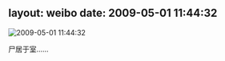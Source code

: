layout: weibo
date: 2009-05-01 11:44:32
---
<meta name="referrer" content="no-referrer" />

<img src="/images/renren.ico" style="float: left;"/>2009-05-01 11:44:32

尸居于室……

